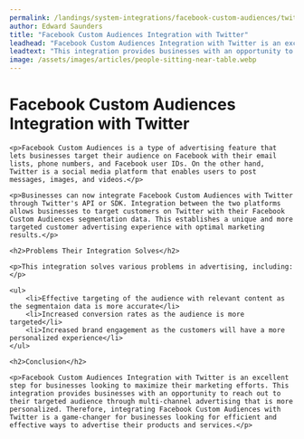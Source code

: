 ```yaml
---
permalink: /landings/system-integrations/facebook-custom-audiences/twitter
author: Edward Saunders
title: "Facebook Custom Audiences Integration with Twitter"
leadhead: "Facebook Custom Audiences Integration with Twitter is an excellent step for businesses looking to maximize their marketing efforts"
leadtext: "This integration provides businesses with an opportunity to reach out to their targeted audience through multi-channel advertising that is more personalized. Therefore, integrating Facebook Custom Audiences with Twitter is a game-changer for businesses looking for efficient and effective ways to advertise their products and services."
image: /assets/images/articles/people-sitting-near-table.webp
---
```

<div class="arttext">
	<h1>Facebook Custom Audiences Integration with Twitter</h1>

	<p>Facebook Custom Audiences is a type of advertising feature that lets businesses target their audience on Facebook with their email lists, phone numbers, and Facebook user IDs. On the other hand, Twitter is a social media platform that enables users to post messages, images, and videos.</p>

	<p>Businesses can now integrate Facebook Custom Audiences with Twitter through Twitter's API or SDK. Integration between the two platforms allows businesses to target customers on Twitter with their Facebook Custom Audiences segmentation data. This establishes a unique and more targeted customer advertising experience with optimal marketing results.</p>

	<h2>Problems Their Integration Solves</h2>

	<p>This integration solves various problems in advertising, including:</p>

	<ul>
		<li>Effective targeting of the audience with relevant content as the segmentaion data is more accurate</li>
		<li>Increased conversion rates as the audience is more targeted</li>
		<li>Increased brand engagement as the customers will have a more personalized experience</li>
	</ul>

	<h2>Conclusion</h2>

	<p>Facebook Custom Audiences Integration with Twitter is an excellent step for businesses looking to maximize their marketing efforts. This integration provides businesses with an opportunity to reach out to their targeted audience through multi-channel advertising that is more personalized. Therefore, integrating Facebook Custom Audiences with Twitter is a game-changer for businesses looking for efficient and effective ways to advertise their products and services.</p>

</div>